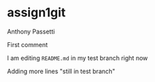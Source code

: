 # assign1git
Anthony Passetti

First comment

I am editing `README.md` in my test branch right now

Adding more lines "still in test branch"
